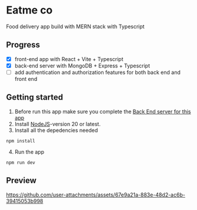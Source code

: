 # Eatme co
Food delivery app build with MERN stack with Typescript

## Progress
- [x] front-end app with React + Vite + Typescript
- [x] back-end server with MongoDB + Express + Typescript
- [ ] add authentication and authorization features for both back end and front end

## Getting started
1. Before run this app make sure you complete the [Back End server for this app](https://github.com/zidaneNS/Eatme-co_back-end-ts)
2. Install [NodeJS](https://nodejs.org)-version 20 or latest.
3. Install all the depedencies needed
```
npm install
```
4. Run the app
```
npm run dev
```

## Preview

https://github.com/user-attachments/assets/67e9a21a-883e-48d2-ac6b-39415053b998



